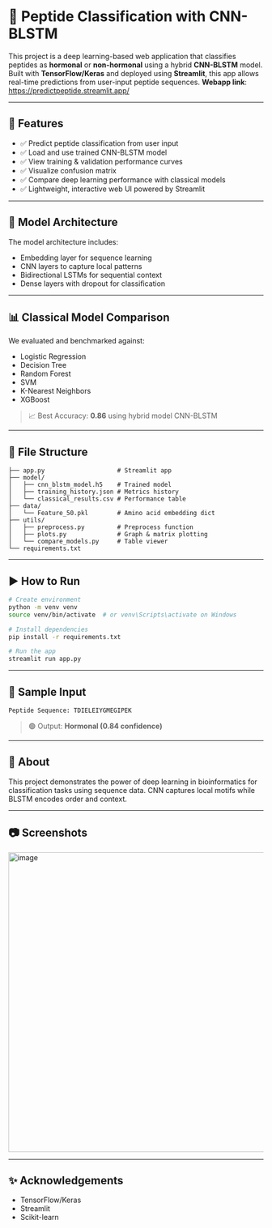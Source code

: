 # 🧬 Peptide Classification with CNN-BLSTM

This project is a deep learning-based web application that classifies peptides as **hormonal** or **non-hormonal** using a hybrid **CNN-BLSTM** model. Built with **TensorFlow/Keras** and deployed using **Streamlit**, this app allows real-time predictions from user-input peptide sequences.
**Webapp link**: https://predictpeptide.streamlit.app/

---

## 🚀 Features

- ✅ Predict peptide classification from user input
- ✅ Load and use trained CNN-BLSTM model
- ✅ View training & validation performance curves
- ✅ Visualize confusion matrix
- ✅ Compare deep learning performance with classical models
- ✅ Lightweight, interactive web UI powered by Streamlit

---

## 🧠 Model Architecture

The model architecture includes:
- Embedding layer for sequence learning
- CNN layers to capture local patterns
- Bidirectional LSTMs for sequential context
- Dense layers with dropout for classification

---

## 📊 Classical Model Comparison

We evaluated and benchmarked against:
- Logistic Regression
- Decision Tree
- Random Forest
- SVM
- K-Nearest Neighbors
- XGBoost

> 📈 Best Accuracy: **0.86** using hybrid model CNN-BLSTM
---

## 📁 File Structure

```
├── app.py                    # Streamlit app
├── model/
│   ├── cnn_blstm_model.h5    # Trained model
│   ├── training_history.json # Metrics history
│   └── classical_results.csv # Performance table
├── data/
│   └── Feature_50.pkl        # Amino acid embedding dict
├── utils/
│   ├── preprocess.py         # Preprocess function
│   ├── plots.py              # Graph & matrix plotting
│   └── compare_models.py     # Table viewer
└── requirements.txt
```

---

## ▶️ How to Run

```bash
# Create environment
python -m venv venv
source venv/bin/activate  # or venv\Scripts\activate on Windows

# Install dependencies
pip install -r requirements.txt

# Run the app
streamlit run app.py

```

---

## 🧬 Sample Input

```
Peptide Sequence: TDIELEIYGMEGIPEK
```

> 🟢 Output: **Hormonal (0.84 confidence)**

---

## 📌 About

This project demonstrates the power of deep learning in bioinformatics for classification tasks using sequence data. CNN captures local motifs while BLSTM encodes order and context.

---

## 📷 Screenshots

<img width="592" alt="image" src="https://github.com/user-attachments/assets/9d291592-4a62-47ab-871c-27ee1536321b" />

---

## ✨ Acknowledgements

- TensorFlow/Keras
- Streamlit
- Scikit-learn
